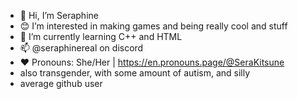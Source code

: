 - 👋 Hi, I’m Seraphine
- 😊 I’m interested in making games and being really cool and stuff
- 🌱 I’m currently learning C++ and HTML
- 📫 @seraphinereal on discord
- ❤ Pronouns: She/Her | https://en.pronouns.page/@SeraKitsune
- also transgender, with some amount of autism, and silly
- average github user
